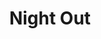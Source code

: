 ---
title: "Night Out"
draft: false
slug: "night-out"
weight: "4"
thumbnail: "illustrations/thumbnail_03.jpg"
mainpage: true
related: true

block_project: {
	description: "(description coming soon)",
	bgcolor: "#0D0D0D",
	fontcolor: "#fff",
	work: [ 
		{class: "gallery-col-12 w-md-75", path: "illustrations/poker-night_01.jpg"},
		{class: "gallery-col-5 offset-md-3", path: "illustrations/poker-night_02.jpg"},
		{class: "gallery-col-5 offset-md-3", path: "illustrations/poker-night_03.jpg"}
	]
}

---